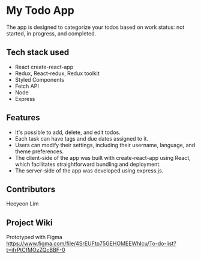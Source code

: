 # My Todo App

The app is designed to categorize your todos based on work status: not started, in progress, and completed. 

## Tech stack used
- React create-react-app 
- Redux, React-redux, Redux toolkit
- Styled Components
- Fetch API
- Node
- Express

## Features

- It's possible to add, delete, and edit todos. 
- Each task can have tags and due dates assigned to it.
- Users can modify their settings, including their username, language, and theme preferences. 
- The client-side of the app was built with create-react-app using React, which facilitates straightforward bundling and deployment.
- The server-side of the app was developed using express.js. 

## Contributors

Heeyeon Lim

## Project Wiki

Prototyped with Figma
https://www.figma.com/file/4SrEUFtp75GEHOMEEWhIcu/To-do-list?t=ifrPtCfMOzZQcBBF-0